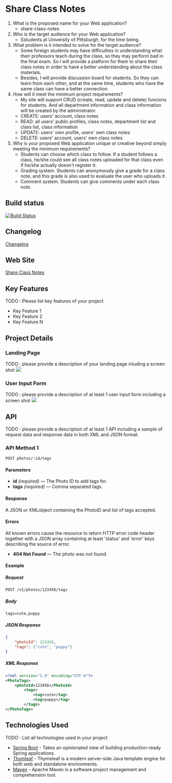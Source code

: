# Share Class Notes

1. What is the proposed name for your Web application?
    - share-class-notes
2. Who is the target audience for your Web application?
    - Sstudents at University of Pittsburgh, for the time being.
3. What problem is it intended to solve for the target audience?
    - Some foreign students may have difficulties in understanding what their professors teach during the class, so they may perform bad in the final exam. So I will provide a platform for them to share their class notes in order to have a better understanding about the class materials.
    - Besides, I will provide discussion board for students. So they can learn from each other, and at the same time, students who have the same class can have a better connection.
4. How will it meet the minimum project requirements?
    - My site will support CRUD (create, read, update and delete) funcions for students. And all department information and class information will be created by the administrator.
    - CREATE: users' account, class notes
    - READ: all users' public profiles, class notes, department list and class list, class information
    - UPDATE: users' own profile, users' own class notes
    - DELETE: users' account, users' own class notes
5. Why is your proposed Web application unique or creative beyond simply meeting the minimum requirements?
    - Students can choose which class to follow. If a student follows a class, he/she could see all class notes uploaded for that class even if he/she actually doesn't register it.
    - Grading system. Students can anonymously give a grade for a class note, and this grade is also used to evaluate the user who uploads it.
    - Comment system. Students can give comments under each class note. 

## Build status

[![Build Status](https://travis-ci.org/infsci2560sp17/full-stack-web-April777.svg?branch=master)](https://travis-ci.org/infsci2560sp17/full-stack-web-April777)

## Changelog

[Changelog](CHANGELOG.md)

## Web Site

[Share Class Notes](https://share-class-notes.herokuapp.com/)

## Key Features

TODO : Please list key features of your project.

* Key Feature 1
* Key Feature 2
* Key Feature N

## Project Details

### Landing Page

TODO : please provide a description of your landing page inluding a screen shot ![](https://.../image.JPG)

### User Input Form

TODO : please provide a description of at least 1 user input form including a screen shot ![](https://.../image.jpg)

## API

TODO : please provide a description of at least 1 API including a sample of request data and response data in both XML and JSON format.

### API Method 1

    POST photos/:id/tags

#### Parameters

- **id** _(required)_ — The Photo ID to add tags for.
- **tags** _(required)_ — Comma separated tags.

#### Response

A JSON or XMLobject containing the PhotoID and list of tags accepted.

#### Errors

All known errors cause the resource to return HTTP error code header together with a JSON array containing at least 'status' and 'error' keys describing the source of error.

- **404 Not Found** — The photo was not found.

#### Example

##### Request

    POST /v1/photos/123456/tags

##### Body

    tags=cute,puppy


##### JSON Response

```json
{
    "photoId": 123456,
    "tags": ["cute", "puppy"]
}
```

##### XML Response

```xml
<?xml version="1.0" encoding="UTF-8"?>
<PhotoTags>
    <photoId>123456</PhotoId>
        <tags>
            <tag>cute</tag>
            <tag>puppy</tag>
        </tags>
</PhotoTags>
```

## Technologies Used

TODO : List all technologies used in your project

- [Spring Boot](https://projects.spring.io/spring-boot/) - Takes an opinionated view of building production-ready Spring applications.
- [Thymleaf](http://www.thymeleaf.org/) - Thymeleaf is a modern server-side Java template engine for both web and standalone environments.
- [Maven](https://maven.apache.org/) - Apache Maven is a software project management and comprehension tool.
